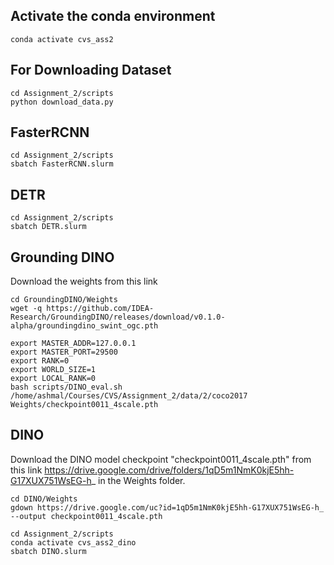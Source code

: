 ## Activate the conda environment
```
conda activate cvs_ass2
```

## For Downloading Dataset
```
cd Assignment_2/scripts
python download_data.py
```

## FasterRCNN
```
cd Assignment_2/scripts
sbatch FasterRCNN.slurm
```

## DETR
```
cd Assignment_2/scripts
sbatch DETR.slurm
```

## Grounding DINO
Download the weights from this link
```
cd GroundingDINO/Weights
wget -q https://github.com/IDEA-Research/GroundingDINO/releases/download/v0.1.0-alpha/groundingdino_swint_ogc.pth

export MASTER_ADDR=127.0.0.1
export MASTER_PORT=29500
export RANK=0
export WORLD_SIZE=1
export LOCAL_RANK=0
bash scripts/DINO_eval.sh /home/ashmal/Courses/CVS/Assignment_2/data/2/coco2017 Weights/checkpoint0011_4scale.pth
```

## DINO
Download the  DINO model checkpoint "checkpoint0011_4scale.pth" from this link https://drive.google.com/drive/folders/1qD5m1NmK0kjE5hh-G17XUX751WsEG-h_ in the Weights folder.
```
cd DINO/Weights
gdown https://drive.google.com/uc?id=1qD5m1NmK0kjE5hh-G17XUX751WsEG-h_ --output checkpoint0011_4scale.pth

cd Assignment_2/scripts
conda activate cvs_ass2_dino
sbatch DINO.slurm
```
